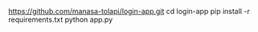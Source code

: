 https://github.com/manasa-tolapi/login-app.git
cd login-app
pip install -r requirements.txt
python app.py
